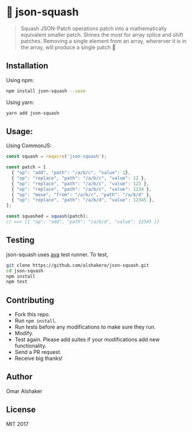 # 🎃 json-squash

> Squash JSON-Patch operations patch into a mathematically equivalent smaller patch. Shines the most for array splice and shift patches. Removing a single element from an array, whererver it is in the array, will produce a single patch 🙌

## Installation

Using npm:
```sh
npm install json-squash --save
```

Using yarn:
```sh
yarn add json-squash
```


## Usage:
Using CommonJS:
```js
const squash = require('json-squash');

const patch = [
  { "op": "add", "path": "/a/b/c", "value": 1},
  { "op": "replace", "path": "/a/b/c", "value": 12 },
  { "op": "replace", "path": "/a/b/c", "value": 123 },
  { "op": "replace", "path": "/a/b/c", "value": 1234 },
  { "op": "move", "from": "/a/b/c", "path": "/a/b/d" },
  { "op": "replace", "path": "/a/b/d", "value": 12345 },
];

const squashed = squash(patch);
// ==> [{ "op": "add", "path": "/a/b/d", "value": 12345 }]
```

## Testing

json-squash uses [ava](https://github.com/avajs/ava) test runner. To test,
```sh
git clone https://github.com/alshakero/json-squash.git
cd json-squash
npm install
npm test
```

## Contributing

- Fork this repo.
- Run `npm install`.
- Run tests before any modifications to make sure they run.
- Modify.
- Test again. Please add suites if your modifications add new functionality.
- Send a PR request.
- Receive big thanks!

## Author

Omar Alshaker

## License
MIT 2017
